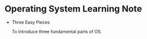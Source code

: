 # Operating System Learning Note

- Three Easy Pieces

  To Introduce  three fundamental parts of OS.

  [TheAbstractionMemorySpace]: ./TheAbstractionMemorySpace.md

  

